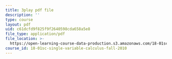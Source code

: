 ```yaml
---
title: 3play pdf file
description: ''
type: course
layout: pdf
uid: c61dcfd9f825f9f2640598cda658a5e8
file_type: application/pdf
file_location: >-
  https://open-learning-course-data-production.s3.amazonaws.com/18-01sc-single-variable-calculus-fall-2010/c61dcfd9f825f9f2640598cda658a5e8_4sTKcvYMNxk.pdf
course_id: 18-01sc-single-variable-calculus-fall-2010
---
```

